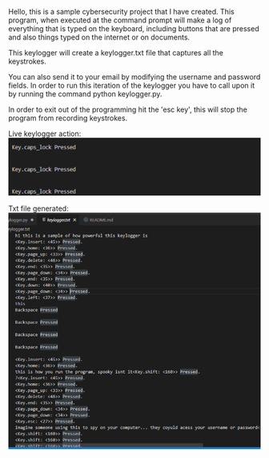 Hello, this is a sample cybersecurity project that I have created. This program, when executed at the command prompt will make a log of everything that is typed on the keyboard, including buttons that are pressed and also things typed on the internet or on documents.

This keylogger will create a keylogger.txt file that captures all the keystrokes.

You can also send it to your email by modifying the username and password fields. In order to run this iteration of the keylogger you have to call upon it by running the command python keylogger.py. 

In order to exit out of the programming hit the 'esc key', this will stop the program from recording keystrokes.

Live keylogger action:
<img src='https://github.com/Ybrahm22/Keylogger/blob/main/Keylogger%20exhibition.gif' title='Keylogger in VSCode' width='' alt='Keylogger in VSCode' />

Txt file generated:
<img src='https://github.com/Ybrahm22/Keylogger/blob/main/Createdtxtfile.gif' title='Generated txt file' width='' alt='Generated txt file' />

